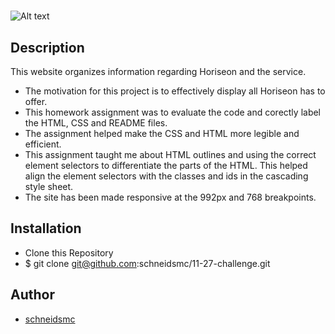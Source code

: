# <Website>
![Alt text](/assets/images/RMscreenshot.png "Full Page Screenshot")
## Description

This website organizes information regarding Horiseon and the service.

- The motivation for this project is to effectively display all Horiseon has to offer.
- This homework assignment was to evaluate the code and corectly label the HTML, CSS and README files.
- The assignment helped make the CSS and HTML more legible and efficient. 
- This assignment taught me about HTML outlines and using the correct element selectors to differentiate the parts of the HTML. This helped align the element selectors with the classes and ids in the cascading style sheet.  
- The site has been made responsive at the 992px and 768 breakpoints.


## Installation

- Clone this Repository
- $ git clone git@github.com:schneidsmc/11-27-challenge.git

## Author

* [schneidsmc](https://github.com/schneidsmc)



